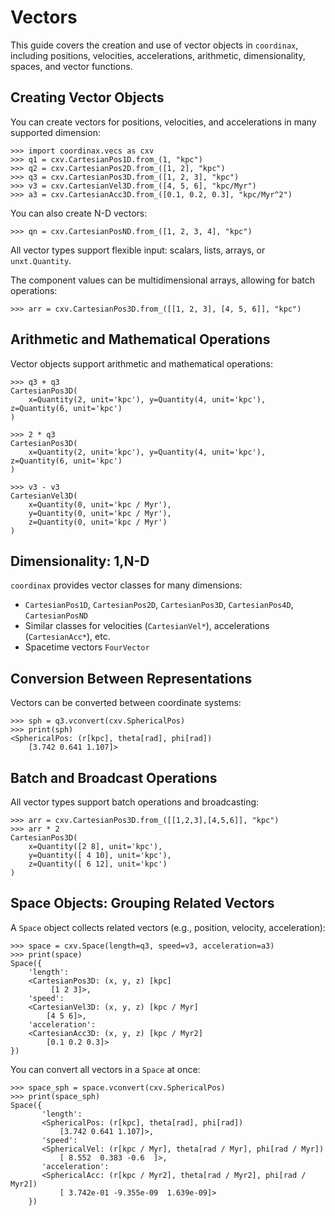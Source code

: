 # Vectors

This guide covers the creation and use of vector objects in `coordinax`,
including positions, velocities, accelerations, arithmetic, dimensionality,
spaces, and vector functions.

## Creating Vector Objects

You can create vectors for positions, velocities, and accelerations in many
supported dimension:

```{code-block} python
>>> import coordinax.vecs as cxv
>>> q1 = cxv.CartesianPos1D.from_(1, "kpc")
>>> q2 = cxv.CartesianPos2D.from_([1, 2], "kpc")
>>> q3 = cxv.CartesianPos3D.from_([1, 2, 3], "kpc")
>>> v3 = cxv.CartesianVel3D.from_([4, 5, 6], "kpc/Myr")
>>> a3 = cxv.CartesianAcc3D.from_([0.1, 0.2, 0.3], "kpc/Myr^2")
```

You can also create N-D vectors:

```{code-block} python
>>> qn = cxv.CartesianPosND.from_([1, 2, 3, 4], "kpc")
```

All vector types support flexible input: scalars, lists, arrays, or
`unxt.Quantity`.

The component values can be multidimensional arrays, allowing for batch
operations:

```{code-block} python
>>> arr = cxv.CartesianPos3D.from_([[1, 2, 3], [4, 5, 6]], "kpc")

```

## Arithmetic and Mathematical Operations

Vector objects support arithmetic and mathematical operations:

```{code-block} python
>>> q3 + q3
CartesianPos3D(
    x=Quantity(2, unit='kpc'), y=Quantity(4, unit='kpc'), z=Quantity(6, unit='kpc')
)

>>> 2 * q3
CartesianPos3D(
    x=Quantity(2, unit='kpc'), y=Quantity(4, unit='kpc'), z=Quantity(6, unit='kpc')
)

>>> v3 - v3
CartesianVel3D(
    x=Quantity(0, unit='kpc / Myr'),
    y=Quantity(0, unit='kpc / Myr'),
    z=Quantity(0, unit='kpc / Myr')
)
```

## Dimensionality: 1,N-D

`coordinax` provides vector classes for many dimensions:

- `CartesianPos1D`, `CartesianPos2D`, `CartesianPos3D`, `CartesianPos4D`,
  `CartesianPosND`
- Similar classes for velocities (`CartesianVel*`), accelerations
  (`CartesianAcc*`), etc.
- Spacetime vectors `FourVector`

## Conversion Between Representations

Vectors can be converted between coordinate systems:

```{code-block} python
>>> sph = q3.vconvert(cxv.SphericalPos)
>>> print(sph)
<SphericalPos: (r[kpc], theta[rad], phi[rad])
    [3.742 0.641 1.107]>
```

## Batch and Broadcast Operations

All vector types support batch operations and broadcasting:

```{code-block} python
>>> arr = cxv.CartesianPos3D.from_([[1,2,3],[4,5,6]], "kpc")
>>> arr * 2
CartesianPos3D(
    x=Quantity([2 8], unit='kpc'),
    y=Quantity([ 4 10], unit='kpc'),
    z=Quantity([ 6 12], unit='kpc')
)
```

## Space Objects: Grouping Related Vectors

A `Space` object collects related vectors (e.g., position, velocity,
acceleration):

```{code-block} python
>>> space = cxv.Space(length=q3, speed=v3, acceleration=a3)
>>> print(space)
Space({
    'length':
    <CartesianPos3D: (x, y, z) [kpc]
         [1 2 3]>,
    'speed':
    <CartesianVel3D: (x, y, z) [kpc / Myr]
        [4 5 6]>,
    'acceleration':
    <CartesianAcc3D: (x, y, z) [kpc / Myr2]
        [0.1 0.2 0.3]>
})
```

You can convert all vectors in a `Space` at once:

```{code-block} python
>>> space_sph = space.vconvert(cxv.SphericalPos)
>>> print(space_sph)
Space({
       'length':
       <SphericalPos: (r[kpc], theta[rad], phi[rad])
           [3.742 0.641 1.107]>,
       'speed':
       <SphericalVel: (r[kpc / Myr], theta[rad / Myr], phi[rad / Myr])
           [ 8.552  0.383 -0.6  ]>,
       'acceleration':
       <SphericalAcc: (r[kpc / Myr2], theta[rad / Myr2], phi[rad / Myr2])
           [ 3.742e-01 -9.355e-09  1.639e-09]>
    })
```
